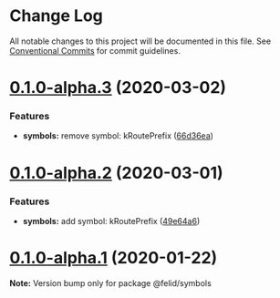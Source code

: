 # Change Log

All notable changes to this project will be documented in this file.
See [Conventional Commits](https://conventionalcommits.org) for commit guidelines.

# [0.1.0-alpha.3](https://github.com/felidjs/felid/compare/v0.1.0-alpha.2...v0.1.0-alpha.3) (2020-03-02)


### Features

* **symbols:** remove symbol: kRoutePrefix ([66d36ea](https://github.com/felidjs/felid/commit/66d36eaea9c43f8f7a999a808636bb471260d6b2))





# [0.1.0-alpha.2](https://github.com/felidjs/felid/compare/v0.1.0-alpha.1...v0.1.0-alpha.2) (2020-03-01)


### Features

* **symbols:** add symbol: kRoutePrefix ([49e64a6](https://github.com/felidjs/felid/commit/49e64a642b6a55e67a0afe30f99882e5a0e83a83))





# [0.1.0-alpha.1](https://github.com/felidjs/felid/compare/v0.1.0-alpha.0...v0.1.0-alpha.1) (2020-01-22)

**Note:** Version bump only for package @felid/symbols
